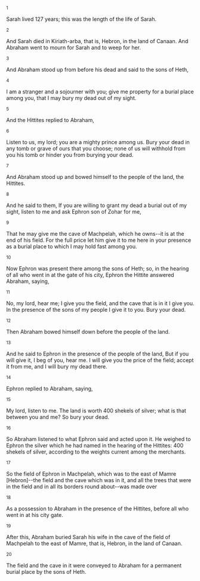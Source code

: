 <sup>1</sup> 

Sarah lived 127 years; this was the length of the life of Sarah. 

<sup>2</sup> 

And Sarah died in Kiriath-arba, that is, Hebron, in the land of Canaan. And Abraham went to mourn for Sarah and to weep for her. 

<sup>3</sup> 

And Abraham stood up from before his dead and said to the sons of Heth, 

<sup>4</sup> 

I am a stranger and a sojourner with you; give me property for a burial place among you, that I may bury my dead out of my sight. 

<sup>5</sup> 

And the Hittites replied to Abraham, 

<sup>6</sup> 

Listen to us, my lord; you are a mighty prince among us. Bury your dead in any tomb or grave of ours that you choose; none of us will withhold from you his tomb or hinder you from burying your dead. 

<sup>7</sup> 

And Abraham stood up and bowed himself to the people of the land, the Hittites. 

<sup>8</sup> 

And he said to them, If you are willing to grant my dead a burial out of my sight, listen to me and ask Ephron son of Zohar for me, 

<sup>9</sup> 

That he may give me the cave of Machpelah, which he owns--it is at the end of his field. For the full price let him give it to me here in your presence as a burial place to which I may hold fast among you. 

<sup>10</sup> 

Now Ephron was present there among the sons of Heth; so, in the hearing of all who went in at the gate of his city, Ephron the Hittite answered Abraham, saying, 

<sup>11</sup> 

No, my lord, hear me; I give you the field, and the cave that is in it I give you. In the presence of the sons of my people I give it to you. Bury your dead. 

<sup>12</sup> 

Then Abraham bowed himself down before the people of the land. 

<sup>13</sup> 

And he said to Ephron in the presence of the people of the land, But if you will give it, I beg of you, hear me. I will give you the price of the field; accept it from me, and I will bury my dead there. 

<sup>14</sup> 

Ephron replied to Abraham, saying, 

<sup>15</sup> 

My lord, listen to me. The land is worth 400 shekels of silver; what is that between you and me? So bury your dead. 

<sup>16</sup> 

So Abraham listened to what Ephron said and acted upon it. He weighed to Ephron the silver which he had named in the hearing of the Hittites: 400 shekels of silver, according to the weights current among the merchants. 

<sup>17</sup> 

So the field of Ephron in Machpelah, which was to the east of Mamre [Hebron]--the field and the cave which was in it, and all the trees that were in the field and in all its borders round about--was made over 

<sup>18</sup> 

As a possession to Abraham in the presence of the Hittites, before all who went in at his city gate. 

<sup>19</sup> 

After this, Abraham buried Sarah his wife in the cave of the field of Machpelah to the east of Mamre, that is, Hebron, in the land of Canaan. 

<sup>20</sup> 

The field and the cave in it were conveyed to Abraham for a permanent burial place by the sons of Heth.